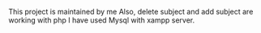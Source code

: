 This project is maintained by me
Also, delete subject and add subject are working with php
I have used Mysql with xampp server.

